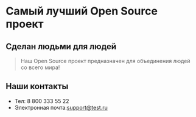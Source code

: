 # Самый лучший Open Source проект

## Сделан людьми для людей

> Наш Open Source проект предназначен для объединения людей со всего мира!

## Наши контакты
- Тел: 8 800 333 55 22 
- Электронная почта:support@test.ru
